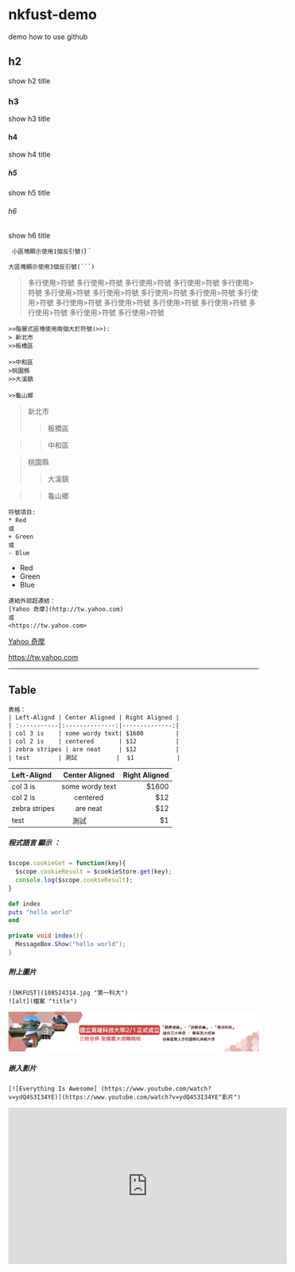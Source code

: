# nkfust-demo
demo how to use github
## h2 ##
show h2 title
### h3 ###
show h3 title
#### h4 ####
show h4 title
##### h5 ######
show h5 title
###### h6 ######
show h6 title

`
小區塊顯示使用1個反引號(`)
`
```
大區塊顯示使用3個反引號(```)
```

>多行使用>符號
>多行使用>符號
>多行使用>符號
>多行使用>符號
>多行使用>符號
>多行使用>符號
>多行使用>符號
>多行使用>符號
>多行使用>符號
>多行使用>符號
>多行使用>符號
>多行使用>符號
>多行使用>符號
>多行使用>符號
>多行使用>符號
>多行使用>符號
>多行使用>符號

```
>>階層式區塊使用兩個大於符號(>>):
> 新北市
>>板橋區

>>中和區
>桃園縣
>>大溪鎮

>>龜山鄉
```
>新北市
>>板橋區

>>中和區

>桃園縣
>>大溪鎮

>>龜山鄉

```
符號項目:
* Red
或
+ Green
或
- Blue
```
* Red
* Green
* Blue

```
連結外部超連結：
[Yahoo 奇摩](http://tw.yahoo.com)
或
<https://tw.yahoo.com>
```
[Yahoo 奇摩](http://tw.yahoo.com)

<https://tw.yahoo.com>

---
## Table

```
表格：
| Left-Alignd | Center Aligned | Right Aligned |
| :-----------|:--------------:|--------------:|
| col 3 is    | some wordy text| $1600         |
| col 2 is    | centered       | $12           |
| zebra stripes | are neat     | $12           |
| test        | 測試           |  $1            |
```
| Left-Alignd | Center Aligned | Right Aligned |
| :-----------|:--------------:|--------------:|
| col 3 is    | some wordy text| $1600         |
| col 2 is    | centered       | $12           |
| zebra stripes | are neat     | $12           |
| test        | 測試           |  $1            |


##### 程式語言 顯示 ：
```js
$scope.cookieGet = function(key){
  $scope.cookieResult = $cookieStore.get(key);
  console.log($scope.cookieResult);
}
```
```ruby
def index
puts "hello world"
end
```
``` csharp
private void index(){
  MessageBox.Show("hello world");
}
```

##### 附上圖片
```
![NKFUST](108524314.jpg "第一科大")
![alt](檔案 "title")
```
![NKFUST](108524314.jpg "第一科大")

##### 嵌入影片
```
[![Everything Is Awesome] (https://www.youtube.com/watch?v=ydQ4S3I34YE)](https://www.youtube.com/watch?v=ydQ4S3I34YE"影片")
```
<iframe width="560" height="315" src="https://www.youtube.com/watch?v=ydQ4S3I34YE" frameborder="0" allow="autoplay; encrypted-media" allowfullscreen webkitallowfullscreen mozallowfullscreen></iframe>


